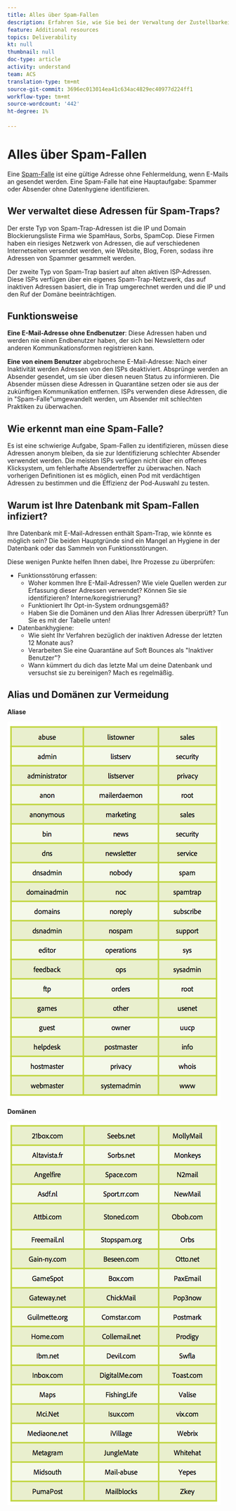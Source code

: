 ```yaml
---
title: Alles über Spam-Fallen
description: Erfahren Sie, wie Sie bei der Verwaltung der Zustellbarkeit Spammfallen erkennen und vermeiden können.
feature: Additional resources
topics: Deliverability
kt: null
thumbnail: null
doc-type: article
activity: understand
team: ACS
translation-type: tm+mt
source-git-commit: 3696ec013014ea41c634ac4829ec40977d224ff1
workflow-type: tm+mt
source-wordcount: '442'
ht-degree: 1%

---
```



# Alles über Spam-Fallen

Eine [Spam-Falle](/help/metrics/spam-traps.md) ist eine gültige Adresse ohne Fehlermeldung, wenn E-Mails an gesendet werden. Eine Spam-Falle hat eine Hauptaufgabe: Spammer oder Absender ohne Datenhygiene identifizieren.

## Wer verwaltet diese Adressen für Spam-Traps?

Der erste Typ von Spam-Trap-Adressen ist die IP und Domain Blockierungsliste Firma wie SpamHaus, Sorbs, SpamCop. Diese Firmen haben ein riesiges Netzwerk von Adressen, die auf verschiedenen Internetseiten versendet werden, wie Website, Blog, Foren, sodass ihre Adressen von Spammer gesammelt werden.

Der zweite Typ von Spam-Trap basiert auf alten aktiven ISP-Adressen. Diese ISPs verfügen über ein eigenes Spam-Trap-Netzwerk, das auf inaktiven Adressen basiert, die in Trap umgerechnet werden und die IP und den Ruf der Domäne beeinträchtigen.

## Funktionsweise

**Eine E-Mail-Adresse ohne Endbenutzer**: Diese Adressen haben und werden nie einen Endbenutzer haben, der sich bei Newslettern oder anderen Kommunikationsformen registrieren kann.

**Eine von einem Benutzer** abgebrochene E-Mail-Adresse: Nach einer Inaktivität werden Adressen von den ISPs deaktiviert. Absprünge werden an Absender gesendet, um sie über diesen neuen Status zu informieren. Die Absender müssen diese Adressen in Quarantäne setzen oder sie aus der zukünftigen Kommunikation entfernen. ISPs verwenden diese Adressen, die in &quot;Spam-Falle&quot;umgewandelt werden, um Absender mit schlechten Praktiken zu überwachen.

## Wie erkennt man eine Spam-Falle?

Es ist eine schwierige Aufgabe, Spam-Fallen zu identifizieren, müssen diese Adressen anonym bleiben, da sie zur Identifizierung schlechter Absender verwendet werden. Die meisten ISPs verfügen nicht über ein offenes Klicksystem, um fehlerhafte Absendertreffer zu überwachen. Nach vorherigen Definitionen ist es möglich, einen Pod mit verdächtigen Adressen zu bestimmen und die Effizienz der Pod-Auswahl zu testen.

## Warum ist Ihre Datenbank mit Spam-Fallen infiziert?

Ihre Datenbank mit E-Mail-Adressen enthält Spam-Trap, wie könnte es möglich sein? Die beiden Hauptgründe sind ein Mangel an Hygiene in der Datenbank oder das Sammeln von Funktionsstörungen.

Diese wenigen Punkte helfen Ihnen dabei, Ihre Prozesse zu überprüfen:

* Funktionsstörung erfassen:
   * Woher kommen Ihre E-Mail-Adressen? Wie viele Quellen werden zur Erfassung dieser Adressen verwendet? Können Sie sie identifizieren? Interne/koregistrierung?
   * Funktioniert Ihr Opt-in-System ordnungsgemäß?
   * Haben Sie die Domänen und den Alias Ihrer Adressen überprüft? Tun Sie es mit der Tabelle unten!
* Datenbankhygiene:
   * Wie sieht Ihr Verfahren bezüglich der inaktiven Adresse der letzten 12 Monate aus?
   * Verarbeiten Sie eine Quarantäne auf Soft Bounces als &quot;Inaktiver Benutzer&quot;?
   * Wann kümmert du dich das letzte Mal um deine Datenbank und versuchst sie zu bereinigen? Mach es regelmäßig.

## Alias und Domänen zur Vermeidung

**Aliase**

![](../../help/assets/aliases.png)

**Domänen**

![](../../help/assets/domains.png)